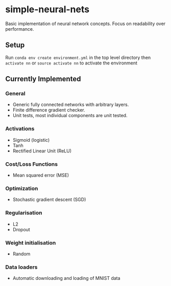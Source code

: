 # simple-neural-nets
Basic implementation of neural network concepts. Focus on readability over performance. 

## Setup
Run `conda env create environment.yml` in the top level directory
then `activate nn` or `source activate nn` to activate the environment

## Currently Implemented
### General
* Generic fully connected networks with arbitrary layers.
* Finite difference gradient checker.
* Unit tests, most individual components are unit tested.
### Activations
* Sigmoid (logistic)
* Tanh
* Rectified Linear Unit (ReLU) 
### Cost/Loss Functions
* Mean squared error (MSE)
### Optimization
* Stochastic gradient descent (SGD)
### Regularisation
* L2
* Dropout
### Weight initialisation
* Random
### Data loaders
* Automatic downloading and loading of MNIST data
